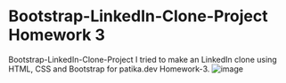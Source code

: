 # Bootstrap-LinkedIn-Clone-Project Homework 3
Bootstrap-LinkedIn-Clone-Project I tried to make an LinkedIn clone using HTML, CSS and Bootstrap for patika.dev Homework-3.
![image](https://user-images.githubusercontent.com/68864968/117577928-9ac45900-b0f4-11eb-804a-d8304560db3d.png)
